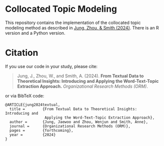 # Collocated Topic Modeling

This repository contains the implementation of the collocated topic modeling method as described in [Jung, Zhou, & Smith (2024)](https://journals.sagepub.com/doi/abs/10.1177/10944281241228186). 
There is an R version and a Python version.

# Citation

If you use our code in your study, please cite:

> Jung, J., Zhou, W., and Smith, A. (2024). **From Textual Data to Theoretical Insights: Introducing and Applying the Word-Text-Topic Extraction Approach.** *Organizational Research Methods (ORM)*.

or via BibTeX code:

```
@ARTICLE{jung2024textual,
  title =        {From Textual Data to Theoretical Insights: Introducing and
                  Applying the Word-Text-Topic Extraction Approach},
  author =       {Jung, Jaewoo and Zhou, Wenjun and Smith, Anne},
  journal =      {Organizational Research Methods (ORM)},
  pages =        {forthcoming},
  year =         {2024}
}
```
